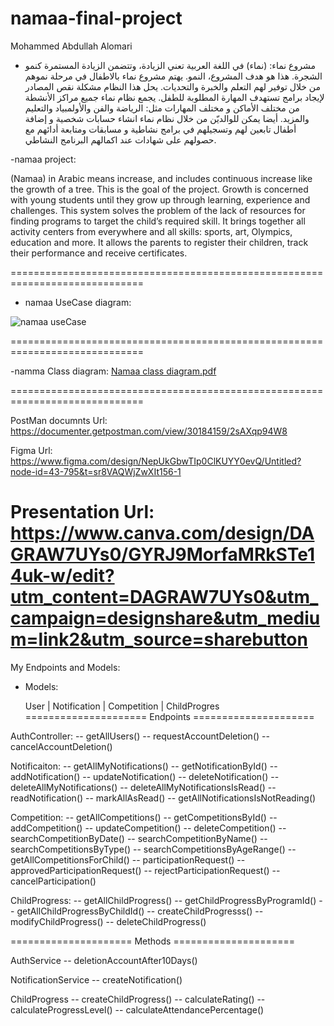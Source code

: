 # namaa-final-project
Mohammed Abdullah Alomari


- مشروع نماء:
(نماء) في اللغة العربية تعني الزيادة، وتتضمن الزيادة المستمرة كنمو الشجرة. هذا هو هدف المشروع، النمو. يهتم مشروع نماء بالاطفال في مرحلة نموهم من خلال توفير لهم التعلم والخبرة والتحديات. يحل هذا النظام مشكلة نقص المصادر لإيجاد برامج تستهدف المهارة المطلوبة للطفل. 
يجمع نظام نماء جميع مراكز الأنشطة من مختلف الأماكن و مختلف المهارات مثل: الرياضة والفن والأولمبياد والتعليم والمزيد. أيضا يمكن للوالديّن من خلال نظام نماء انشاء حسابات شخصية و إضافة أطفال تابعين لهم وتسجيلهم في برامج نشاطية و مسابقات ومتابعة أدائهم مع حصولهم  على شهادات عند اكمالهم البرنامج النشاطي.


-namaa project:

(Namaa) in Arabic means increase, and includes continuous increase like the growth of a tree. This is the goal of the project. Growth is concerned with young students until they grow up through learning, experience and challenges. This system solves the problem of the lack of resources for finding programs to target the child’s required skill. It brings together all activity centers from everywhere and all skills: sports, art, Olympics, education and more. It allows the parents to register their children, track their performance and receive certificates.


=============================================================================


- namaa UseCase diagram:

![namaa useCase](https://github.com/user-attachments/assets/954193f9-cc6e-47b9-a3f5-bb120ce6f689)


=============================================================================


-namma Class diagram:
[Namaa class diagram.pdf](https://github.com/user-attachments/files/17036485/Namaa.class.diagram.pdf)


=============================================================================


PostMan documnts Url:
https://documenter.getpostman.com/view/30184159/2sAXqp94W8

Figma Url:
https://www.figma.com/design/NepUkGbwTIp0ClKUYY0evQ/Untitled?node-id=43-795&t=sr8VAQWjZwXIt156-1


Presentation Url:
https://www.canva.com/design/DAGRAW7UYs0/GYRJ9MorfaMRkSTe14uk-w/edit?utm_content=DAGRAW7UYs0&utm_campaign=designshare&utm_medium=link2&utm_source=sharebutton
=============================================================================

My Endpoints and Models:

- Models:

  User | Notification | Competition | ChildProgres
===================== Endpoints =====================

AuthController:
  -- getAllUsers()
  -- requestAccountDeletion()
  -- cancelAccountDeletion()

Notificaiton:
  -- getAllMyNotifications()
  -- getNotificationById()
  -- addNotification()
  -- updateNotification()
  -- deleteNotification()
  -- deleteAllMyNotifications()
  -- deleteAllMyNotificationsIsRead()
  -- readNotification()
  -- markAllAsRead()
  -- getAllNotificationsIsNotReading()

Competition:
  -- getAllCompetitions()
  -- getCompetitionsById()
  -- addCompetition()
  -- updateCompetition()
  -- deleteCompetition()
  -- searchCompetitionByDate()
  -- searchCompetitionByName()
  -- searchCompetitionsByType()
  -- searchCompetitionsByAgeRange()
  -- getAllCompetitionsForChild()
  -- participationRequest()
  -- approvedParticipationRequest()
  -- rejectParticipationRequest()
  -- cancelParticipation()

ChildProgress:
  -- getAllChildProgress()
  -- getChildProgressByProgramId()
  -- getAllChildProgressByChildId()
  -- createChildProgresss()
  -- modifyChildProgress()
  -- deleteChildProgress()

===================== Methods =====================

AuthService
  -- deletionAccountAfter10Days()

NotificationService
  -- createNotification()

ChildProgress
  -- createChildProgress()
  -- calculateRating()
  -- calculateProgressLevel()
  -- calculateAttendancePercentage()
